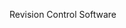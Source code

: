 <panel header=":lock::key: What does RCS stand for?">
<question has-input="true">



<div slot="answer">

Revision Control Software

</div>
</question>
</panel>
